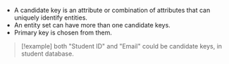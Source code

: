 - A candidate key is an attribute or combination of attributes that can uniquely identify entities.
- An entity set can have more than one candidate keys.
- Primary key is chosen from them.

>[!example] 
>both "Student ID" and "Email" could be candidate keys, in student database.